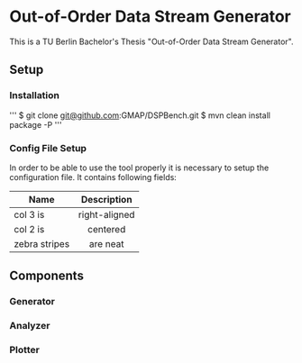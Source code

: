 # Out-of-Order Data Stream Generator

This is a TU Berlin Bachelor's Thesis "Out-of-Order Data Stream Generator". 

## Setup
### Installation
'''
$ git clone git@github.com:GMAP/DSPBench.git
$ mvn clean install package -P <profile>
  '''

### Config File Setup
In order to be able to use the tool properly it is necessary to setup the configuration file. 
It contains following fields:

| Name          | Description   | 
| ------------- |:-------------:| 
| col 3 is      | right-aligned | 
| col 2 is      | centered      |   
| zebra stripes | are neat      |   

## Components
### Generator
### Analyzer
### Plotter 
